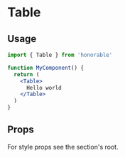 # Table

## Usage

```jsx
import { Table } from 'honorable'

function MyComponent() {
  return (
    <Table>
      Hello world
    </Table>
  )
}
```

## Props

For style props see the section's root.
